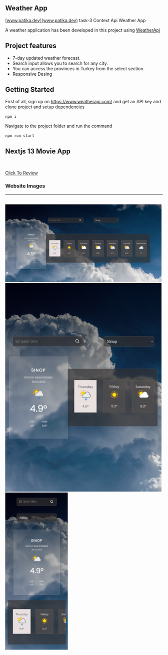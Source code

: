 ## Weather App

[www.patika.dev](www.patika.dev) task-3 Context Api Weather App


A weather application has been developed in this project using [WeatherApi](www.weatherapi.com)



## Project features
* 7-day updated weather forecast.
* Search input allows you to search for any city.
* You can access the provinces in Turkey from the select section.
* Responsive Desing

## Getting Started
First of all, sign up on https://www.weatherapi.com/ and get an API key and clone project and setup dependencies
```
npm i
```
Navigate to the project folder and run the command 
```
npm run start
```

## Nextjs 13 Movie App
<br/>

[Click To Review](weather-app-context-api-patika.vercel.app)

### Website Images

<hr/>
<br/>

<img src="./src/assets/img1.png"  width="500" />
<br/>
<img src="./src/assets/img-2.png"  width="500" />
<br/>
<img src="./src/assets/img-3.png"  width="200" />
